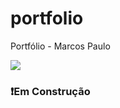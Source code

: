 # portfolio
 Portfólio - Marcos Paulo
 
 <img src="https://user-images.githubusercontent.com/82289818/232812990-63783548-cd75-43ad-8293-43ad68dcd35c.png" />
 
### :exclamation:Em Construção
